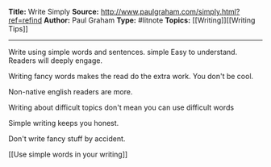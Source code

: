 **Title:** Write Simply
**Source:** http://www.paulgraham.com/simply.html?ref=refind
**Author:** Paul Graham
**Type:** #litnote 
**Topics:** [[Writing]][[Writing Tips]]

----

Write using simple words and sentences. simple Easy to understand. Readers will deeply engage.

Writing fancy words makes the read do the extra work. You don't be cool.

Non-native english readers are more. 

Writing about difficult topics don't mean you can use difficult words

Simple writing keeps you honest. 

Don't write fancy stuff by accident. 

[[Use simple words in your writing]]